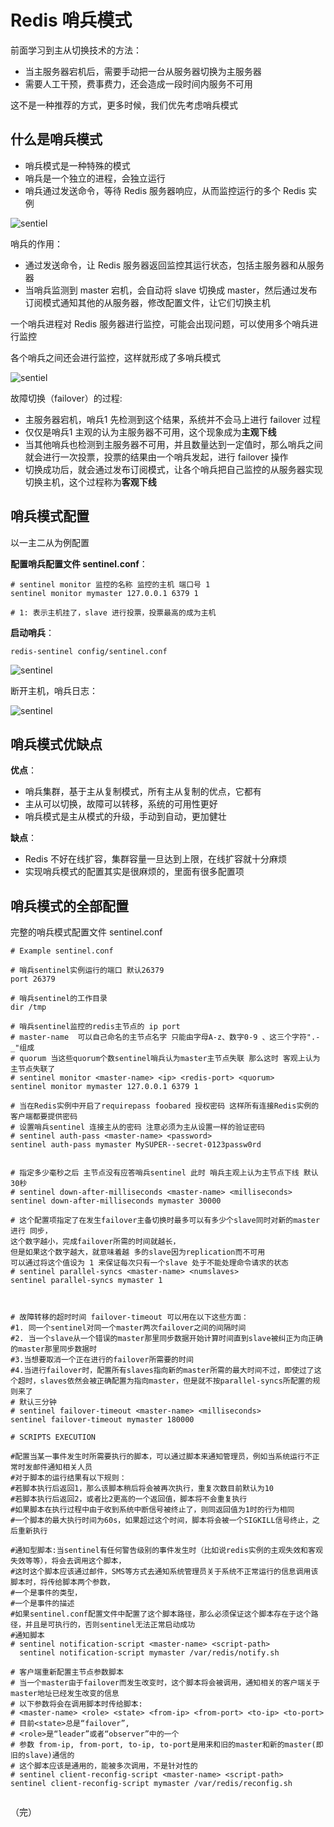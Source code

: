 # Redis 哨兵模式

前面学习到主从切换技术的方法：
+ 当主服务器宕机后，需要手动把一台从服务器切换为主服务器
+ 需要人工干预，费事费力，还会造成一段时间内服务不可用

这不是一种推荐的方式，更多时候，我们优先考虑哨兵模式

## 什么是哨兵模式

+ 哨兵模式是一种特殊的模式
+ 哨兵是一个独立的进程，会独立运行
+ 哨兵通过发送命令，等待 Redis 服务器响应，从而监控运行的多个 Redis 实例

![sentiel](./images/sentinel1.png)

哨兵的作用：
+ 通过发送命令，让 Redis 服务器返回监控其运行状态，包括主服务器和从服务器
+ 当哨兵监测到 master 宕机，会自动将 slave 切换成 master，然后通过发布订阅模式通知其他的从服务器，修改配置文件，让它们切换主机

一个哨兵进程对 Redis 服务器进行监控，可能会出现问题，可以使用多个哨兵进行监控

各个哨兵之间还会进行监控，这样就形成了多哨兵模式

![sentiel](./images/sentinel2.png)

故障切换（failover）的过程:
+ 主服务器宕机，哨兵1 先检测到这个结果，系统并不会马上进行 failover 过程
+ 仅仅是哨兵1 主观的认为主服务器不可用，这个现象成为**主观下线**
+ 当其他哨兵也检测到主服务器不可用，并且数量达到一定值时，那么哨兵之间就会进行一次投票，投票的结果由一个哨兵发起，进行 failover 操作
+ 切换成功后，就会通过发布订阅模式，让各个哨兵把自己监控的从服务器实现切换主机，这个过程称为**客观下线**

## 哨兵模式配置

以一主二从为例配置

**配置哨兵配置文件 sentinel.conf**：
```shell
# sentinel monitor 监控的名称 监控的主机 端口号 1
sentinel monitor mymaster 127.0.0.1 6379 1

# 1: 表示主机挂了，slave 进行投票，投票最高的成为主机
```

**启动哨兵**：
```shell
redis-sentinel config/sentinel.conf 
```
![sentinel](./images/sentinel3.png)

断开主机，哨兵日志：

![sentinel](./images/sentinel5.png)

## 哨兵模式优缺点

**优点**：
+ 哨兵集群，基于主从复制模式，所有主从复制的优点，它都有
+ 主从可以切换，故障可以转移，系统的可用性更好
+ 哨兵模式是主从模式的升级，手动到自动，更加健壮

**缺点**：
+ Redis 不好在线扩容，集群容量一旦达到上限，在线扩容就十分麻烦
+ 实现哨兵模式的配置其实是很麻烦的，里面有很多配置项

## 哨兵模式的全部配置

完整的哨兵模式配置文件 sentinel.conf

```shell
# Example sentinel.conf
 
# 哨兵sentinel实例运行的端口 默认26379
port 26379
 
# 哨兵sentinel的工作目录
dir /tmp
 
# 哨兵sentinel监控的redis主节点的 ip port 
# master-name  可以自己命名的主节点名字 只能由字母A-z、数字0-9 、这三个字符".-_"组成
# quorum 当这些quorum个数sentinel哨兵认为master主节点失联 那么这时 客观上认为主节点失联了
# sentinel monitor <master-name> <ip> <redis-port> <quorum>
sentinel monitor mymaster 127.0.0.1 6379 1
 
# 当在Redis实例中开启了requirepass foobared 授权密码 这样所有连接Redis实例的客户端都要提供密码
# 设置哨兵sentinel 连接主从的密码 注意必须为主从设置一样的验证密码
# sentinel auth-pass <master-name> <password>
sentinel auth-pass mymaster MySUPER--secret-0123passw0rd
 
 
# 指定多少毫秒之后 主节点没有应答哨兵sentinel 此时 哨兵主观上认为主节点下线 默认30秒
# sentinel down-after-milliseconds <master-name> <milliseconds>
sentinel down-after-milliseconds mymaster 30000
 
# 这个配置项指定了在发生failover主备切换时最多可以有多少个slave同时对新的master进行 同步，
这个数字越小，完成failover所需的时间就越长，
但是如果这个数字越大，就意味着越 多的slave因为replication而不可用
可以通过将这个值设为 1 来保证每次只有一个slave 处于不能处理命令请求的状态
# sentinel parallel-syncs <master-name> <numslaves>
sentinel parallel-syncs mymaster 1
 
 
 
# 故障转移的超时时间 failover-timeout 可以用在以下这些方面：
#1. 同一个sentinel对同一个master两次failover之间的间隔时间
#2. 当一个slave从一个错误的master那里同步数据开始计算时间直到slave被纠正为向正确的master那里同步数据时
#3.当想要取消一个正在进行的failover所需要的时间  
#4.当进行failover时，配置所有slaves指向新的master所需的最大时间不过，即使过了这个超时，slaves依然会被正确配置为指向master，但是就不按parallel-syncs所配置的规则来了
# 默认三分钟
# sentinel failover-timeout <master-name> <milliseconds>
sentinel failover-timeout mymaster 180000
 
# SCRIPTS EXECUTION
 
#配置当某一事件发生时所需要执行的脚本，可以通过脚本来通知管理员，例如当系统运行不正常时发邮件通知相关人员
#对于脚本的运行结果有以下规则：
#若脚本执行后返回1，那么该脚本稍后将会被再次执行，重复次数目前默认为10
#若脚本执行后返回2，或者比2更高的一个返回值，脚本将不会重复执行
#如果脚本在执行过程中由于收到系统中断信号被终止了，则同返回值为1时的行为相同
#一个脚本的最大执行时间为60s，如果超过这个时间，脚本将会被一个SIGKILL信号终止，之后重新执行
 
#通知型脚本:当sentinel有任何警告级别的事件发生时（比如说redis实例的主观失效和客观失效等等），将会去调用这个脚本，
#这时这个脚本应该通过邮件，SMS等方式去通知系统管理员关于系统不正常运行的信息调用该脚本时，将传给脚本两个参数，
#一个是事件的类型，
#一个是事件的描述
#如果sentinel.conf配置文件中配置了这个脚本路径，那么必须保证这个脚本存在于这个路径，并且是可执行的，否则sentinel无法正常启动成功
#通知脚本
# sentinel notification-script <master-name> <script-path>
  sentinel notification-script mymaster /var/redis/notify.sh
 
# 客户端重新配置主节点参数脚本
# 当一个master由于failover而发生改变时，这个脚本将会被调用，通知相关的客户端关于master地址已经发生改变的信息
# 以下参数将会在调用脚本时传给脚本:
# <master-name> <role> <state> <from-ip> <from-port> <to-ip> <to-port>
# 目前<state>总是“failover”,
# <role>是“leader”或者“observer”中的一个 
# 参数 from-ip, from-port, to-ip, to-port是用来和旧的master和新的master(即旧的slave)通信的
# 这个脚本应该是通用的，能被多次调用，不是针对性的
# sentinel client-reconfig-script <master-name> <script-path>
sentinel client-reconfig-script mymaster /var/redis/reconfig.sh


```

（完）